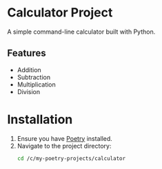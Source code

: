# Calculator Project

A simple command-line calculator built with Python.

## Features

- Addition
- Subtraction
- Multiplication
- Division

# Installation

1. Ensure you have [Poetry](https://python-poetry.org/docs/#installation) installed.
2. Navigate to the project directory:
   ```bash
   cd /c/my-poetry-projects/calculator